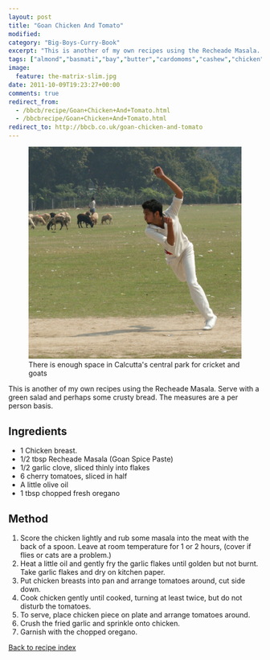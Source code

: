 ```yaml
---
layout: post
title: "Goan Chicken And Tomato"
modified:
category: "Big-Boys-Curry-Book"
excerpt: "This is another of my own recipes using the Recheade Masala. Serve with a green"
tags: ["almond","basmati","bay","butter","cardomoms","cashew","chicken","cinnamon","cloves","cumin","ghee","lamb","mace","nuts","pepper","rice","saffron","turmeric"]
image:
  feature: the-matrix-slim.jpg
date: 2011-10-09T19:23:27+00:00
comments: true
redirect_from: 
  - /bbcb/recipe/Goan+Chicken+And+Tomato.html
  - /bbcbrecipe/Goan+Chicken+And+Tomato.html
redirect_to: http://bbcb.co.uk/goan-chicken-and-tomato
---
```


<figure>
	<a href="/images/bbcb/pict1449.jpg" alt="Maiden, Calcutta, India" title="Maiden, Calcutta, India &#169; Ashley Kitson 13/09/2011"><img src="/images/bbcb/pict1449.jpg"/></a>
	<figcaption>There is enough space in Calcutta's central park for cricket and goats</figcaption>
</figure>

This is another of my own recipes using the Recheade Masala. Serve with a green salad and perhaps some crusty bread. The measures are a per person basis.
        
## Ingredients
        
<ul><li>1 Chicken breast.</li><li>1/2 tbsp Recheade Masala (Goan Spice Paste)</li><li>1/2 garlic clove, sliced thinly into flakes</li><li>6 cherry tomatoes, sliced in half</li><li>A little olive oil</li><li>1 tbsp chopped fresh oregano</li></ul>
        
## Method

<ol><li>Score the chicken lightly and rub some masala into the meat with the back of a spoon. Leave at room temperature for 1 or 2 hours, (cover if flies or cats are a problem.)</li><li>Heat a little oil and gently fry the garlic flakes until golden but not burnt. Take garlic flakes and dry on kitchen paper.</li><li>Put chicken breasts into pan and arrange tomatoes around, cut side down.</li><li>Cook chicken gently until cooked, turning at least twice, but do not disturb the    tomatoes.</li><li>To serve, place chicken piece on plate and arrange tomatoes around.</li><li>Crush the fried garlic and sprinkle onto chicken.</li><li>Garnish with the chopped oregano.</li></ol>   

<a href="/bbcb">Back to recipe index</a>      